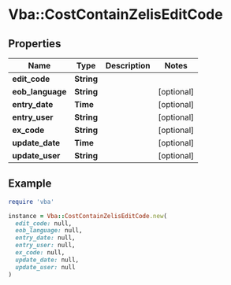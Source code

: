 # Vba::CostContainZelisEditCode

## Properties

| Name | Type | Description | Notes |
| ---- | ---- | ----------- | ----- |
| **edit_code** | **String** |  |  |
| **eob_language** | **String** |  | [optional] |
| **entry_date** | **Time** |  | [optional] |
| **entry_user** | **String** |  | [optional] |
| **ex_code** | **String** |  | [optional] |
| **update_date** | **Time** |  | [optional] |
| **update_user** | **String** |  | [optional] |

## Example

```ruby
require 'vba'

instance = Vba::CostContainZelisEditCode.new(
  edit_code: null,
  eob_language: null,
  entry_date: null,
  entry_user: null,
  ex_code: null,
  update_date: null,
  update_user: null
)
```

